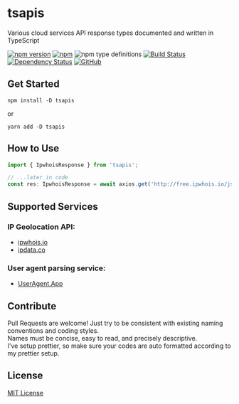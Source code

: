 # tsapis
Various cloud services API response types documented and written in TypeScript

[![npm version](https://badge.fury.io/js/tsapis.svg)](https://badge.fury.io/js/tsapis)
[![npm](https://img.shields.io/npm/dw/tsapis.svg)](https://www.npmjs.com/package/tsapis)
![npm type definitions](https://img.shields.io/npm/types/tsapis.svg)
[![Build Status](https://travis-ci.org/joonhocho/tsapis.svg?branch=master)](https://travis-ci.org/joonhocho/tsapis)
[![Dependency Status](https://david-dm.org/joonhocho/tsapis.svg)](https://david-dm.org/joonhocho/tsapis)
[![GitHub](https://img.shields.io/github/license/joonhocho/tsapis.svg)](https://github.com/joonhocho/tsapis/blob/master/LICENSE)

## Get Started
```
npm install -D tsapis
```
or
```
yarn add -D tsapis
```

## How to Use
```typescript
import { IpwhoisResponse } from 'tsapis';

// ...later in code
const res: IpwhoisResponse = await axios.get('http://free.ipwhois.io/json/1.1.1.1').data;
```

## Supported Services

### IP Geolocation API:
 - [ipwhois.io](https://ipwhois.io)
 - [ipdata.co](https://ipdata.co)

### User agent parsing service:
 - [UserAgent.App](https://useragent.app/)

## Contribute
Pull Requests are welcome!
Just try to be consistent with existing naming conventions and coding styles.  
Names must be concise, easy to read, and precisely descriptive.  
I've setup prettier, so make sure your codes are auto formatted according to my prettier setup.

## License
[MIT License](https://github.com/joonhocho/tsapis/blob/master/LICENSE)
